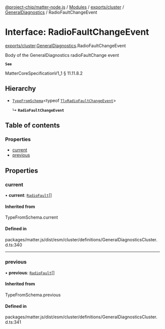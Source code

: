 [@project-chip/matter-node.js](../README.md) / [Modules](../modules.md) / [exports/cluster](../modules/exports_cluster.md) / [GeneralDiagnostics](../modules/exports_cluster.GeneralDiagnostics.md) / RadioFaultChangeEvent

# Interface: RadioFaultChangeEvent

[exports/cluster](../modules/exports_cluster.md).[GeneralDiagnostics](../modules/exports_cluster.GeneralDiagnostics.md).RadioFaultChangeEvent

Body of the GeneralDiagnostics radioFaultChange event

**`See`**

MatterCoreSpecificationV1_1 § 11.11.8.2

## Hierarchy

- [`TypeFromSchema`](../modules/exports_tlv.md#typefromschema)\<typeof [`TlvRadioFaultChangeEvent`](../modules/exports_cluster.GeneralDiagnostics.md#tlvradiofaultchangeevent)\>

  ↳ **`RadioFaultChangeEvent`**

## Table of contents

### Properties

- [current](exports_cluster.GeneralDiagnostics.RadioFaultChangeEvent.md#current)
- [previous](exports_cluster.GeneralDiagnostics.RadioFaultChangeEvent.md#previous)

## Properties

### current

• **current**: [`RadioFault`](../enums/exports_cluster.GeneralDiagnostics.RadioFault.md)[]

#### Inherited from

TypeFromSchema.current

#### Defined in

packages/matter.js/dist/esm/cluster/definitions/GeneralDiagnosticsCluster.d.ts:340

___

### previous

• **previous**: [`RadioFault`](../enums/exports_cluster.GeneralDiagnostics.RadioFault.md)[]

#### Inherited from

TypeFromSchema.previous

#### Defined in

packages/matter.js/dist/esm/cluster/definitions/GeneralDiagnosticsCluster.d.ts:341

